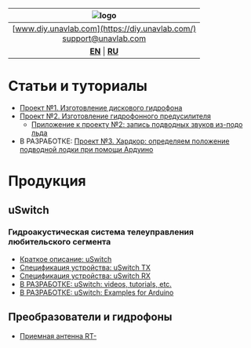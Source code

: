 | ![logo](https://ucnl.github.io/documentation/sm_logo.png) |
| :---: |
| [www.diy.unavlab.com](https://diy.unavlab.com/) <br/> [support@unavlab.com](mailto:support@unavlab.com) |
| [**EN**](README.md) \| [**RU**](README_RU.md) |

# Статьи и туториалы

- [Проект №1. Изготовление дискового гидрофона](/projects/disk_hydrophone/README_RU.md)
- [Проект №2. Изготовление гидрофонного предусилителя](/projects/preamplifier_for_hydrophone/README_RU.md)
  - [Приложение к проекту №2: запись подводных звуков из-подо льда](/projects/recordings_under_ice/README_RU.md)
- В РАЗРАБОТКЕ: [Проект №3. Хардкор: определяем положение подводной лодки при помощи Ардуино]()


# Продукция

## uSwitch
### Гидроакустическая система телеуправления любительского сегмента 
* [Краткое описание: uSwitch](/products/uSwitch/uSwitch_DataBrief_ru.md)
* [Спецификация устройства: uSwitch TX](/products/uSwitch/uSwitch_TX_Specification_ru.md)
* [Спецификация устройства: uSwitch RX](/products/uSwitch/uSwitch_RX_Specification_ru.md)
* [В РАЗРАБОТКЕ: uSwitch: videos, tutorials, etc.](/products/uSwitch/media)
* [В РАЗРАБОТКЕ: uSwitch: Examples for Arduino]()

## Преобразователи и гидрофоны
* [Приемная антенна RT-](/products/transducers/RT_1_d23h03_1_ru.md)
